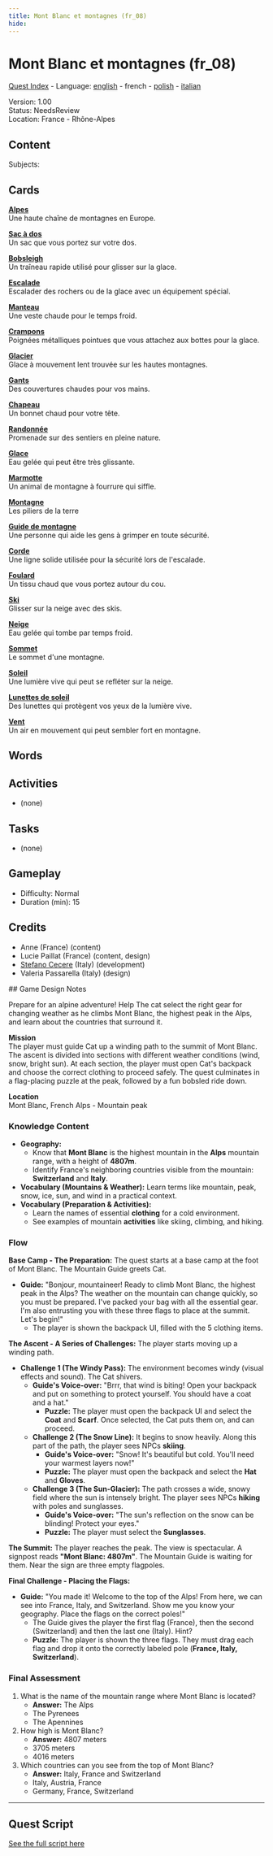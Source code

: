 ```yaml
---
title: Mont Blanc et montagnes (fr_08)
hide:
---
```


# Mont Blanc et montagnes (fr_08)
[Quest Index](./index.fr.md) - Language: [english](./fr_08.md) - french - [polish](./fr_08.pl.md) - [italian](./fr_08.it.md)

Version: 1.00  
Status: NeedsReview  
Location: France - Rhône-Alpes

## Content
Subjects: 



## Cards
**[Alpes](../cards/index.md#alps)**  
Une haute chaîne de montagnes en Europe.  

**[Sac à dos](../cards/index.md#backpack)**  
Un sac que vous portez sur votre dos.  

**[Bobsleigh](../cards/index.md#bobsled)**  
Un traîneau rapide utilisé pour glisser sur la glace.  

**[Escalade](../cards/index.md#climbing)**  
Escalader des rochers ou de la glace avec un équipement spécial.  

**[Manteau](../cards/index.md#coat)**  
Une veste chaude pour le temps froid.  

**[Crampons](../cards/index.md#crampons)**  
Poignées métalliques pointues que vous attachez aux bottes pour la glace.  

**[Glacier](../cards/index.md#glacier)**  
Glace à mouvement lent trouvée sur les hautes montagnes.  

**[Gants](../cards/index.md#gloves)**  
Des couvertures chaudes pour vos mains.  

**[Chapeau](../cards/index.md#hat)**  
Un bonnet chaud pour votre tête.  

**[Randonnée](../cards/index.md#hiking)**  
Promenade sur des sentiers en pleine nature.  

**[Glace](../cards/index.md#ice)**  
Eau gelée qui peut être très glissante.  

**[Marmotte](../cards/index.md#marmot)**  
Un animal de montagne à fourrure qui siffle.  

**[Montagne](../cards/index.md#mountain)**  
Les piliers de la terre  

**[Guide de montagne](../cards/index.md#mountain_guide)**  
Une personne qui aide les gens à grimper en toute sécurité.  

**[Corde](../cards/index.md#rope)**  
Une ligne solide utilisée pour la sécurité lors de l'escalade.  

**[Foulard](../cards/index.md#scarf)**  
Un tissu chaud que vous portez autour du cou.  

**[Ski](../cards/index.md#skiing)**  
Glisser sur la neige avec des skis.  

**[Neige](../cards/index.md#snow)**  
Eau gelée qui tombe par temps froid.  

**[Sommet](../cards/index.md#summit)**  
Le sommet d'une montagne.  

**[Soleil](../cards/index.md#sun)**  
Une lumière vive qui peut se refléter sur la neige.  

**[Lunettes de soleil](../cards/index.md#sunglasses)**  
Des lunettes qui protègent vos yeux de la lumière vive.  

**[Vent](../cards/index.md#wind)**  
Un air en mouvement qui peut sembler fort en montagne.  

## Words
## Activities
- (none)

## Tasks
- (none)
## Gameplay
- Difficulty: Normal
- Duration (min): 15
## Credits
- Anne (France) (content)
- Lucie Paillat (France) (content, design)
- [Stefano Cecere](https://stefanocecere.com) (Italy) (development)
- Valeria Passarella (Italy) (design)

## Game Design Notes

Prepare for an alpine adventure! Help The cat select the right gear for changing weather as he climbs Mont Blanc, the highest peak in the Alps, and learn about the countries that surround it.

**Mission**  
The player must guide Cat up a winding path to the summit of Mont Blanc. The ascent is divided into sections with different weather conditions (wind, snow, bright sun). At each section, the player must open Cat's backpack and choose the correct clothing to proceed safely. The quest culminates in a flag-placing puzzle at the peak, followed by a fun bobsled ride down.

**Location**  
Mont Blanc, French Alps - Mountain peak

### Knowledge Content

- **Geography:**  
  - Know that **Mont Blanc** is the highest mountain in the **Alps** mountain range, with a height of **4807m**.  
  - Identify France's neighboring countries visible from the mountain: **Switzerland** and **Italy**.  
- **Vocabulary (Mountains & Weather):** Learn terms like mountain, peak, snow, ice, sun, and wind in a practical context.  
- **Vocabulary (Preparation & Activities):**  
  - Learn the names of essential **clothing** for a cold environment.  
  - See examples of mountain **activities** like skiing, climbing, and hiking.

### Flow

**Base Camp \- The Preparation:** The quest starts at a base camp at the foot of Mont Blanc. The Mountain Guide greets Cat.

- **Guide:** "Bonjour, mountaineer\! Ready to climb Mont Blanc, the highest peak in the Alps? The weather on the mountain can change quickly, so you must be prepared. I've packed your bag with all the essential gear. I'm also entrusting you with these three flags to place at the summit. Let's begin\!"  
  - The player is shown the backpack UI, filled with the 5 clothing items.

**The Ascent \- A Series of Challenges:** The player starts moving up a winding path.

- **Challenge 1 (The Windy Pass):** The environment becomes windy (visual effects and sound). The Cat shivers.  
  - **Guide's Voice-over:** "Brrr, that wind is biting\! Open your backpack and put on something to protect yourself. You should have a coat and a hat."  
    - **Puzzle:** The player must open the backpack UI and select the **Coat** and **Scarf**. Once selected, the Cat puts them on, and can proceed.  
  - **Challenge 2 (The Snow Line):** It begins to snow heavily. Along this part of the path, the player sees NPCs **skiing**.  
    - **Guide's Voice-over:** "Snow\! It's beautiful but cold. You'll need your warmest layers now\!"  
    - **Puzzle:** The player must open the backpack and select the **Hat** and **Gloves**.  
  - **Challenge 3 (The Sun-Glacier):** The path crosses a wide, snowy field where the sun is intensely bright. The player sees NPCs **hiking** with poles and sunglasses.  
    - **Guide's Voice-over:** "The sun's reflection on the snow can be blinding\! Protect your eyes."  
    - **Puzzle:** The player must select the **Sunglasses**.

**The Summit:** The player reaches the peak. The view is spectacular. A signpost reads **"Mont Blanc: 4807m"**. The Mountain Guide is waiting for them. Near the sign are three empty flagpoles.

**Final Challenge \- Placing the Flags:**

- **Guide:** "You made it\! Welcome to the top of the Alps\! From here, we can see into France, Italy, and Switzerland. Show me you know your geography. Place the flags on the correct poles\!"  
  - The Guide gives the player the first flag (France), then the second (Switzerland) and then the last one (Italy). Hint?  
  - **Puzzle:** The player is shown the three flags. They must drag each flag and drop it onto the correctly labeled pole (**France, Italy, Switzerland**).

### Final Assessment

1. What is the name of the mountain range where Mont Blanc is located?  
   - **Answer:** The Alps  
   - The Pyrenees  
   - The Apennines  
2. How high is Mont Blanc?  
   - **Answer:** 4807 meters  
   - 3705 meters  
   - 4016 meters  
3. Which countries can you see from the top of Mont Blanc?  
   - **Answer:** Italy, France and Switzerland  
   - Italy, Austria, France  
   - Germany, France, Switzerland


---

## Quest Script

[See the full script here](./fr_08-script.fr.md)
